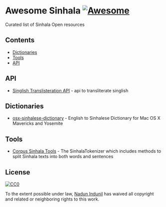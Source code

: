 # Awesome Sinhala [![Awesome](https://cdn.rawgit.com/sindresorhus/awesome/d7305f38d29fed78fa85652e3a63e154dd8e8829/media/badge.svg)](https://github.com/sindresorhus/awesome)

Curated list of Sinhala Open resources

## Contents 

- [Dictionaries](#dictionaries)
- [Tools](#tools)
- [API](#api) 

## API
- [Singlish Translisteration API](https://github.com/CodeLanka/singlish-api) - api to transliterate singlish

## Dictionaries
- [osx-sinhalese-dictionary](https://github.com/bhagyas/osx-sinhalese-dictionary) - English to Sinhalese Dictionary for Mac OS X Mavericks and Yosemite

## Tools
- [Corpus Sinhala Tools](https://github.com/madurangasiriwardena/corpus.sinhala.tools) - The SinhalaTokenizer which includes methods to split Sinhala texts into both words and sentences

## License

[![CC0](http://mirrors.creativecommons.org/presskit/buttons/88x31/svg/cc-zero.svg)](https://creativecommons.org/publicdomain/zero/1.0/)

To the extent possible under law, [Nadun Indunil](https://nadunindunil.github.io) has waived all copyright and related or neighboring rights to this work.
